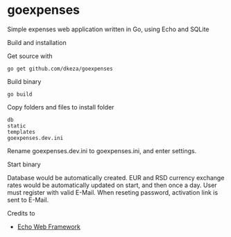 # goexpenses
Simple expenses web application written in Go, using Echo and SQLite

Build and installation

Get source with

```
go get github.com/dkeza/goexpenses
```

Build binary

```
go build
```

Copy folders and files to install folder

```
db
static
templates
goexpenses.dev.ini
```

Rename goexpenses.dev.ini to goexpenses.ini, and enter settings.

Start binary

Database would be automatically created. EUR and RSD currency exchange rates would be automatically updated on start, and then once a day.
User must register with valid E-Mail. When reseting password, activation link is sent to E-Mail.

Credits to

* [Echo Web Framework](https://github.com/labstack/echo)